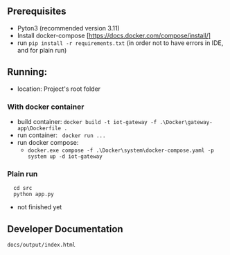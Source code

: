 ## Prerequisites
 - Pyton3 (recommended version 3.11)
 - Install docker-compose [https://docs.docker.com/compose/install/]
 - run `pip install -r requirements.txt` (in order not to have errors in IDE, and for plain run)

## Running:
 - location: Project's root folder
### With docker container
 - build container: ```docker build -t iot-gateway -f .\Docker\gateway-app\Dockerfile .```
 - run container: ``` docker run ...```
 - run docker compose:
   - ```docker.exe compose -f .\Docker\system\docker-compose.yaml -p system up -d iot-gateway```
### Plain run
 ```
   cd src
   python app.py
 ```
  - not finished yet
 
## Developer Documentation
    docs/output/index.html
